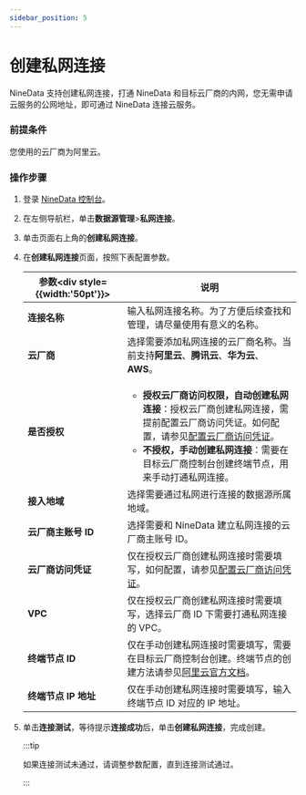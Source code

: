 ```yaml
---
sidebar_position: 5
---
```




# 创建私网连接

NineData 支持创建私网连接，打通 NineData 和目标云厂商的内网，您无需申请云服务的公网地址，即可通过 NineData 连接云服务。

### 前提条件

您使用的云厂商为阿里云。

### 操作步骤

1. 登录 [NineData 控制台](https://console.ninedata.cloud)。

2. 在左侧导航栏，单击**数据源管理**>**私网连接**。

3. 单击页面右上角的**创建私网连接**。

4. 在**创建私网连接**页面，按照下表配置参数。

   | 参数<div style={{width:'50pt'}}></div> | 说明                                                         |
   | -------------------------------------- | ------------------------------------------------------------ |
   | **连接名称**                           | 输入私网连接名称。为了方便后续查找和管理，请尽量使用有意义的名称。 |
   | **云厂商**                             | 选择需要添加私网连接的云厂商名称。当前支持**阿里云**、**腾讯云**、**华为云**、**AWS**。 |
   | **是否授权**                           | <ul><li>**授权云厂商访问权限，自动创建私网连接**：授权云厂商创建私网连接，需提前配置云厂商访问凭证。如何配置，请参见[配置云厂商访问凭证](access_credentials.md)。</li><li>**不授权，手动创建私网连接**：需要在目标云厂商控制台创建终端节点，用来手动打通私网连接。</li></ul> |
   | **接入地域**                           | 选择需要通过私网进行连接的数据源所属地域。                   |
   | **云厂商主账号 ID**                    | 选择需要和 NineData 建立私网连接的云厂商主账号 ID。          |
   | **云厂商访问凭证**                     | 仅在授权云厂商创建私网连接时需要填写，如何配置，请参见[配置云厂商访问凭证](access_credentials.md)。 |
   | **VPC**                                | 仅在授权云厂商创建私网连接时需要填写，选择云厂商 ID 下需要打通私网连接的 VPC。 |
   | **终端节点 ID**                        | 仅在手动创建私网连接时需要填写，需要在目标云厂商控制台创建。终端节点的创建方法请参见[阿里云官方文档](https://bp.aliyun.com/detail/186)。 |
   | **终端节点 IP 地址**                   | 仅在手动创建私网连接时需要填写，输入终端节点 ID 对应的 IP 地址。 |

5. 单击**连接测试**，等待提示**连接成功**后，单击**创建私网连接**，完成创建。

   :::tip
   
   如果连接测试未通过，请调整参数配置，直到连接测试通过。
   
   :::
